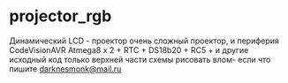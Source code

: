 # projector_rgb
Динамический LCD - проектор 
очень сложный проектор, и периферия  
CodeVisionAVR
Atmega8 x 2 + RTC + DS18b20 + RC5 + и другие
исходный код только верхней части 
схемы рисовать влом- если что пишите darknesmonk@mail.ru

